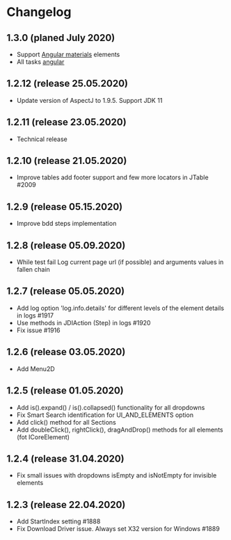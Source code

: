 # Changelog

## 1.3.0 (planed July 2020)
* Support [Angular materials](https://material.angular.io/components/categories) elements
* All tasks [angular](https://github.com/jdi-testing/jdi-light/issues?q=is%3Aissue+label%3AAngular+)

## 1.2.12 (release 25.05.2020)
* Update version of AspectJ to 1.9.5. Support JDK 11

## 1.2.11 (release 23.05.2020)
* Technical release

## 1.2.10 (release 21.05.2020)
* Improve tables add footer support and few more locators in JTable #2009

## 1.2.9 (release 05.15.2020)
* Improve bdd steps implementation

## 1.2.8 (release 05.09.2020)
* While test fail Log current page url (if possible) and arguments values in fallen chain

## 1.2.7 (release 05.05.2020)
* Add log option 'log.info.details' for different levels of the element details in logs #1917
* Use methods in JDIAction (Step) in logs #1920
* Fix issue #1916

## 1.2.6 (release 03.05.2020)
* Add Menu2D

## 1.2.5 (release 01.05.2020)
* Add is().expand() / is().collapsed() functionality for all dropdowns
* Fix Smart Search identification for UI_AND_ELEMENTS option
* Add click() method for all Sections
* Add doubleClick(), rightClick(), dragAndDrop() methods for all elements (fot ICoreElement)

## 1.2.4 (release 31.04.2020)
* Fix small issues with dropdowns isEmpty and isNotEmpty for invisible elements

## 1.2.3 (release 22.04.2020)
* Add StartIndex setting #1888
* Fix Download Driver issue. Always set X32 version for Windows #1889
